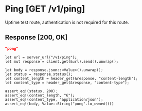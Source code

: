# Ping [GET /v1/ping]

Uptime test route, authentication is not required for this route.

## Response [200, OK]

```json
"pong"
```

```rust,skt-ping
let url = server_url("/v1/ping");
let mut response = client.get(&url).send().unwrap();

let body = response.json::<Value>().unwrap();
let status = response.status();
let content_length = header_get(&response, "content-length");
let content_type = header_get(&response, "content-type");

assert_eq!(status, 200);
assert_eq!(content_length, "6");
assert_eq!(content_type, "application/json");
assert_eq!(body, Value::String("pong".to_owned()))
```
